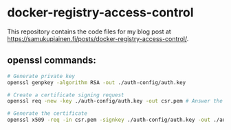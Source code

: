 # docker-registry-access-control

This repository contains the code files for my blog post at https://samukupiainen.fi/posts/docker-registry-access-control/.

## openssl commands:

```bash
# Generate private key
openssl genpkey -algorithm RSA -out ./auth-config/auth.key

# Create a certificate signing request
openssl req -new -key ./auth-config/auth.key -out csr.pem # Answer the questions for the self signed certificate

# Generate the certificate
openssl x509 -req -in csr.pem -signkey ./auth-config/auth.key -out ./auth-config/auth.pem
```
